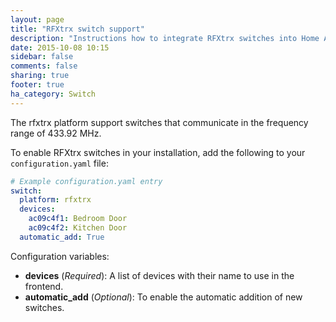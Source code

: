 ```yaml
---
layout: page
title: "RFXtrx switch support"
description: "Instructions how to integrate RFXtrx switches into Home Assistant."
date: 2015-10-08 10:15
sidebar: false
comments: false
sharing: true
footer: true
ha_category: Switch
---
```

The rfxtrx platform support switches that communicate in the frequency range of 433.92 MHz.

To enable RFXtrx switches in your installation, add the following to your `configuration.yaml` file:

```yaml
# Example configuration.yaml entry
switch:
  platform: rfxtrx
  devices:
    ac09c4f1: Bedroom Door
    ac09c4f2: Kitchen Door
  automatic_add: True
```

Configuration variables:

- **devices** (*Required*): A list of devices with their name to use in the frontend.
- **automatic_add** (*Optional*): To enable the automatic addition of new switches.

